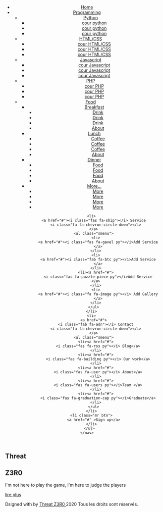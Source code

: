 <html>
<head>
  <meta charset="UTF-8" />
  <meta name="viewport" content="width=device-width, initial-scale=1.0" />
  <script src="https://kit.fontawesome.com/a076d05399.js"></script>
  <link rel="stylesheet" href="/style.css" />
  <link href="https://unpkg.com/ionicons@4.5.10-0/dist/css/ionicons.min.css" rel="stylesheet">
</head>

<body>
<header>
  <div class="container-first">
    <nav>
      <div class="micon">
        <i class="fa fa-bars"></i>
        <i class="fa fa-times"></i>
      </div>
      <a href="#" class="lg">
        <i class="fa fa-arrows-alt"></i>
      </a>
      <ul class="navien">
        <li ><a href="#"><i class="fas fa-home"></i> Home</a></li>
        <li>
          <a href="#">
            <i class="fas fa-code"></i> Programming
            <i class="fa fa-chevron-circle-down"></i>
          </a>
          <ul class="smenu">
            <li>
              <a href="#">
                <i class="fab fa-python py"></i> Python
                <i class="fa fa-chevron-circle-right ph1"></i>
              </a>
              <ul class="smenu">
                <li><a href="#">cour python</a></li>
                <li><a href="#">cour python</a></li>
                <li><a href="#">cour python</a></li>
              </ul>
            </li>
            <li>
              <a href="#">
                <i class="fab fa-html5 py"></i> HTML/CSS
                <i class="fa fa-chevron-circle-right ph2"></i>
              </a>
              <ul class="smenu">
                <li><a href="#">cour HTML/CSS</a></li>
                <li><a href="#">cour HTML/CSS</a></li>
                <li><a href="#">cour HTML/CSS</a></li>
              </ul>
            </li>
            <li>
              <a href="#">
                <i class="fab fa-js py"></i>Javascript
                <i class="fa fa-chevron-circle-right ph3"></i>
              </a>
              <ul class="smenu">
                <li><a href="#">cour Javascript</a></li>
                <li><a href="#">cour Javascript</a></li>
                <li><a href="#">cour Javascript</a></li>
              </ul>
            </li>
            <li>
              <a href="#">
                <i class="fab fa-php py"></i> PHP
                <i class="fa fa-chevron-circle-right ph4"></i>
              </a>
              <ul class="smenu">
                <li><a href="#">cour PHP</a></li>
                <li><a href="#">cour PHP</a></li>
                <li><a href="#">cour PHP</a></li>
              </ul>
            </li>
            <li>
              <a href="#">
                <i class="fa fa-cubes py"></i> Food
                <i class="fa fa-chevron-circle-right ph5"></i>
              </a>
              <ul class="smenu">
                <li>
                  <a href="#">Breakfast
                    <i class="fa fa-chevron-circle-right ph6"></i>
                  </a>
                  <ul class="smenu">
                    <li><a href="#">Drink</a></li>
                    <li><a href="#">Drink</a></li>
                    <li><a href="#">Drink</a></li>
                    <li><a href="#">About</a></li>
                  </ul>
                </li>
                <li><a href="#"> Lunch
                  <i class="fa fa-chevron-circle-right ph7"></i>
                </a>
                  <ul class="smenu">
                    <li><a href="#">Coffee</a></li>
                    <li><a href="#">Coffee</a></li>
                    <li><a href="#">Coffee</a></li>
                    <li><a href="#">About</a></li>
                  </ul>
                </li>
                <li><a href="#"> Dinner
                  <i class="fa fa-chevron-circle-right ph8"></i>
                </a>
                  <ul class="smenu">
                    <li><a href="#">Food</a></li>
                    <li><a href="#">Food</a></li>
                    <li><a href="#">Food</a></li>
                    <li><a href="#">About</a></li>
                  </ul>
                </li>
                <li>
                  <a href="#">More...
                    <i class="fa fa-chevron-circle-right ph9"></i>
                  </a>
                  <ul class="smenu">
                    <li><a href="#">More</a></li>
                    <li><a href="#">More</a></li>
                    <li><a href="#">More</a></li>
                    <li><a href="#">More</a></li>
                  </ul>
                </li>
              </ul>
            </li>
          </ul>
        </li>

        <li>
          <a href="#"><i class="fas fa-ship"></i> Service
            <i class="fa fa-chevron-circle-down"></i>
          </a>
          <ul class="smenu">
            <li>
              <a href="#"><i class="fas fa-gavel py"></i>Add Service
              </a>
            </li>
            <li>
              <a href="#"><i class="fab fa-btc py"></i>Add Service
              </a>
            </li>
            <li><a href="#">
              <i class="fas fa-puzzle-piece py"></i>Add Service
            </a>
            </li>
            <li>
              <a href="#"><i class="fa fa-image py"></i> Add Gallery
              </a>
            </li>
          </ul>
        </li>
        <li>
          <a href="#">
            <i class="fab fa-adn"></i> Contact
            <i class="fa fa-chevron-circle-down"></i>
          </a>
          <ul class="smenu">
            <li><a href="#">
              <i class="fas fa-rss py"></i> Blog</a>
            </li>
            <li><a href="#">
              <i class="fas fa-building py"></i> Our work</a>
            </li>
            <li><a href="#">
              <i class="fas fa-user py"></i> About</a>
            </li>
            <li><a href="#">
              <i class="fas fa-users py"></i>Team </a>
            </li>
            <li><a href="#">
              <i class="fas fa-graduation-cap py"></i>Graduate</a>
            </li>
          </ul>
        </li>
        <li class="mr btn">
          <a href="#" >Sign up</a>
        </li>
      </ul>
    </nav>
  </div>
</header>

<section class="he">
  <div class="txt">
    <h2> Threat </h2>
    <h1> Z3R0   </h1>
    <p>I'm not here to play the game, I'm here to judge the players</p>
    <a href="#" class="btn">lire plus</a>
  </div>
</section>

<div class="sb-attach">
  <a href="https://www.facebook.com/faxel19/"><i class="fab fa-facebook-f"></i></a>
  <a href="https://www.twitter.com/Faxel2020/"><i class="fab fa-twitter"></i></a>
  <a href="https://www.instagram.com/faxelh/"><i class="fab fa-instagram"></i></a>
  <a href="https://www.youtube.com/c/FASTERAXEl/"><i class="fab fa-youtube"></i></a>
  <a href="https://github.com/threat0/"><i class="fab fa-github"></i></a>
  <a href="(https://wa.me/22555709610/"><i class="fab fa-whatsapp"></i></a>
  <a href="https://t.me/linux_tor/"><i class="fab fa-telegram"></i></a>
</div>
<footer>
  <p>
    Dsigned with <i class="fa fa-heart" id="ge"></i> by
    <a target="_blank" href="https://t.me/threatz3r0" class="gen">Threat Z3R0
      <i class='fa fa-star' id="gem"></i>
    </a> <i class='fa fa-copyright'></i>
    2020 Tous les droits sont réservés.
  </p>
</footer>
<script src="/script.js"></script>
</body>
</html>
